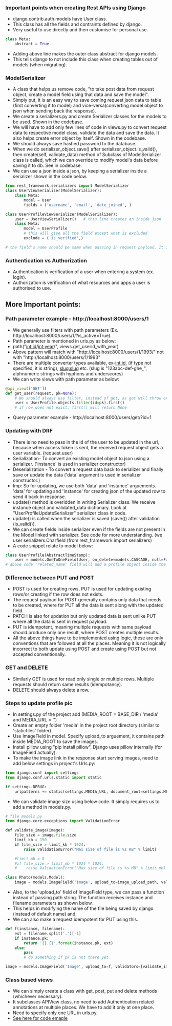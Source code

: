 ### Important points when creating Rest APIs using Django
- django.contrib.auth.models have User class.
- This class has all the fields and contraints defined by django.
- Very useful to use directly and then customise for personal use.
```python
class Meta:
    abstract = True
```
- Adding above line makes the outer class abstract for django models.
- This tells django to not include this class when creating tables out of models (when migrating).

### ModelSerializer
- A class that helps us remove code, "to take post data from request object, create a model field using that data and save the model".
- Simply put, it is an easy way to save coming request json data to table (first converting it to model) and vice-versa(converting model object to json when sending back the response).
- We create a serializers.py and create Serializer classes for the models to be used. Shown in the codebase.
- We will have to add only few lines of code in views.py to convert request data to respective model class, validate the data and save the data. It also helps create error object by itself. Shown in the codebase.
- We should always save hashed password to the database.
- When we do serializer_object.save() after serializer_object.is_valid(), then create(self, validate_data) method of Subclass of ModelSerializer class is called, which we can override to modify model's data before saving it to db. See in codebase.
- We can use a json inside a json, by keeping a serializer inside a serializer shown in the code below.
```python
from rest_framework.serializers import ModelSerializer
class UserViewSerializer(ModelSerializer):
    class Meta:
        model = User
        fields = ('username', 'email', 'date_joined', )

class UserProfileViewSerializer(ModelSerializer):
    user = UserViewSerializer()   # this line creates an inside json
    class Meta:
        model = UserProfile
        # this will give all the field except what is excluded
        exclude = ('is_verified',)

# the field's name should be same when passing in request payload. It is same as created in Model :)
```

### Authentication vs Authorization
- Authentication is verification of a user when entering a system (ex. login).
- Authorization is verification of what resources and apps a user is authorised to use.

## More Important points:
### Path parameter example - http://localhost:8000/users/1
- We generally use filters with path parameters (Ex. http://localhost:8000/users/1/?is_active=True).
- Path parameter is mentioned in urls.py as below:
- path("<int:id>/<int:year>/", views.get_userid_with_year)
- Above pattern will match with "http://localhost:8000/users/1/1993/" not with "http://localhost:8000/users/1/1993"
- There are multiple converter types available, ex-<int:id>, <name> (if type not specified, it is string), <slug:slug> etc. (slug is "123abc-def-ghe_", alphnumeric strings with hyphons and underscores) 
- We can write views with path parameter as below:
```python
@api_view(['GET'])
def get_user(request, pk=None):
    # We should always use filter, instead of get, as get will throw exception if row not found or multiple rows found.
    user = UserProfile.objects.filter(id=pk).first()
    # if row does not exist, first() will return None
```
- Query parameter example - http://localhost:8000/users/get/?id=1

### Updating with DRF
- There is no need to pass in the id of the user to be updated in the url, because when access token is sent, the received request object gets a user variable. (request.user)
- Serialization- To convert an existing model object to json using a serializer. ('instance' is used in serializer constructor)
- Deserialization - To convert a request data back to serializer and finally save or update the data ('data' argument is used in serializer constructor.)
- Imp: So for updating, we use both 'data' and 'instance' arguements. 'data' for updating and 'instance' for  creating json of the updated row to send it back in response.
- update() method is overidden in writing Serializer class. We receive instance object and validated_data dictionary. Look at "UserProfileUpdateSerializer" serializer class in code.
- update() is called when the serializer is saved (save()) after validation (is_valid()).
- We can create fields inside serializer even if the fields are not present in the Model linked with serializer. See code for more understanding. (we user serializers.Charfield (from rest_framework import serializers)
- A code snippet relate to model below:
```python
class UserProfile(AbstractTimeStamp):
    user = models.OneToOneField(User, on_delete=models.CASCADE, null=False, related_name = 'profile')
# above code 'related_name' field will add a profile object inside the User model. It's like both the tables UserProfile and User have id of each other.
```
### Difference between PUT and POST
- POST is used for creating rows, PUT is used for updating existing rows/or creating if the row does not exists.
- The request payload for POST generally contains only data that needs to be created, where for PUT all the data is sent along with the updated field.
- PATCH is also for updation but only updated data is sent unlike PUT where all the data is sent in request payload.
- PUT is idempotent, meaning multiple requests with same payload should produce only one result, where POST creates multiple results.
- All the above things have to be implemented using logic, these are only conventions that are followed at all the places. Meaning it is not logically incorrect to both update using POST and create using POST but not accepted conventionally.
### GET and DELETE
- Similarly GET is used for read only single or multiple rows. Multiple requests should return same results (idempotancy).
- DELETE should always delete a row.
### Steps to update profile pic
- In settings.py of the project add (MEDIA_ROOT = BASE_DIR / 'media' and MEDIA_URL = '')
- Create an empty folder 'media' in the project root directory (similar to 'staticfiles' folder).
- Use ImageField in model. Specify upload_to arguement, it contains path inside MEDIA_ROOT to save the images.
- Install pillow using "pip install pillow". Django uses pillow internally (for ImageField actually).
- To make the image link in the response start serving images, need to add below settings in project's Urls.py:
```python
from django.conf import settings
from django.conf.urls.static import static

if settings.DEBUG:
    urlpatterns += static(settings.MEDIA_URL, document_root=settings.MEDIA_ROOT)
```
- We can validate image size using below code. It simply requires us to add a method in models.py.
```python
# file models.py
from django.core.exceptions import ValidationError

def validate_image(image):
    file_size = image.file.size
    limit_kb = 150
    if file_size > limit_kb * 1024:
        raise ValidationError("Max size of file is %s KB" % limit)

    #limit_mb = 8
    #if file_size > limit_mb * 1024 * 1024:
    #    raise ValidationError("Max size of file is %s MB" % limit_mb)

class Photo(models.Model):
    image = models.ImageField('Image', upload_to=image_upload_path, validators=[validate_image])
```
- Also, to the 'upload_to' field of ImageField type, we can pass a function instead of passing path string. The function receives instance and filename parameters as shown below.
- This helps in modifying the name of the file being saved by django (instead of default name) and,
- We can also make a request idempotent for PUT using this.
```python
def f(instance, filename):
    ext = filename.split('.')[-1]
    if instance.pk:
        return '{}.{}'.format(instance.pk, ext)
    else:
        pass
        # do something if pk is not there yet

image = models.ImageField('Image', upload_to=f, validators=[validate_image])
```
### Class based views
- We can simply create a class with get, post, put and delete methods (whichever necessary).
- It subclasses APIView class, no need to add Authentication related annotations at multiple places. We have to add it only at one place.
- Need to specify only one URL in urls.py.
- [See here for code emaple](insta_clone/create_apis/views.py)
